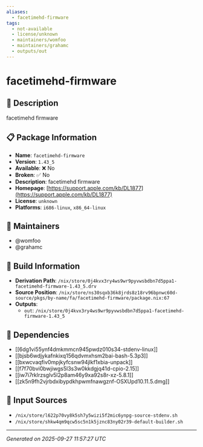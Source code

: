 ```yaml
---
aliases:
  - facetimehd-firmware
tags:
  - not-available
  - license/unknown
  - maintainers/womfoo
  - maintainers/grahamc
  - outputs/out
---
```


# facetimehd-firmware

## 📝 Description

facetimehd firmware

## 📋 Package Information

- **Name**: `facetimehd-firmware`
- **Version**: `1.43_5`
- **Available**: ❌ No
- **Broken**: ✅ No
- **Description**: facetimehd firmware
- **Homepage**: [https://support.apple.com/kb/DL1877](https://support.apple.com/kb/DL1877)
- **License**: `unknown`
- **Platforms**: `i686-linux`, `x86_64-linux`
## 👥 Maintainers

- @womfoo
- @grahamc


## 🔧 Build Information

- **Derivation Path**: `/nix/store/0j4kvx3ry4ws9wr9pyvwsbdbn7d5ppa1-facetimehd-firmware-1.43_5.drv`
- **Source Position**: `/nix/store/ns30sqxb36k8jrds8z18rv96bpnwc60d-source/pkgs/by-name/fa/facetimehd-firmware/package.nix:67`
- **Outputs**:
  - `out`:  `/nix/store/0j4kvx3ry4ws9wr9pyvwsbdbn7d5ppa1-facetimehd-firmware-1.43_5`

## 🔗 Dependencies

- [[6dg1vi55ynf4dmkmmcn945pwdz010s34-stdenv-linux]]
- [[bjsb6wdjykafnkixq156qdvmxhsm2bai-bash-5.3p3]]
- [[bxwcvaqfiv0mpjkyfcsnw94jlkf1xbia-unpack]]
- [[f7f70bvi0bwjiwgs5l3s3w0kkdgjq41d-cpio-2.15]]
- [[iw7i7rklrzsglv5l2p8am46y9xa92s8r-xz-5.8.1]]
- [[zk5n9fh2vjrbdxibypdkhpwmfnawgznf-OSXUpd10.11.5.dmg]]

## 📁 Input Sources

- `/nix/store/l622p70vy8k5sh7y5wizi5f2mic6ynpg-source-stdenv.sh`
- `/nix/store/shkw4qm9qcw5sc5n1k5jznc83ny02r39-default-builder.sh`

---
*Generated on 2025-09-27 11:57:27 UTC*
